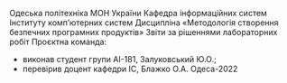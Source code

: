 Одеська політехніка МОН України
Кафедра інформаційних систем Інституту комп’ютерних систем
Дисципліна «Методологія створення безпечних програмних продуктів»
Звіти за рішеннями лабораторних робіт
Проєктна команда:
- виконав студент групи АІ-181, Залуковський Ю.О.;
- перевірив доцент кафедри ІС, Блажко О.А.
Одеса-2022